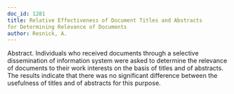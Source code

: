 ```yaml
---
doc_id: 1281
title: Relative Effectiveness of Document Titles and Abstracts
for Determining Relevance of Documents
author: Resnick, A.
---
```


Abstract.  Individuals who received documents
through a selective dissemination of information
system were asked to determine the relevance of
documents to their work interests on the basis of 
titles and of abstracts.  The results indicate
that there was no significant difference between
the usefulness of titles and of abstracts for this
purpose.